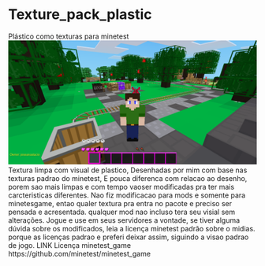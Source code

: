 <div>
<h1>Texture_pack_plastic</h1>
</h1> Plástico como texturas para minetest</h2>
</div>
<div>
<img src="https://github.com/josegamestest/texture_pack_plastic/blob/main/screenshot.png">
Textura limpa com visual de plastico, Desenhadas  por mim com base nas texturas padrao do minetest, E pouca diferenca com relacao ao desenho, porem sao mais limpas e com tempo vaoser modificadas pra ter mais carcteristicas diferentes. 
Nao fiz modificacao para mods e somente para minetesgame, entao qualer textura pra entra no pacote e preciso ser pensada e acresentada. qualquer mod nao incluso tera seu visial sem alterações.
Jogue e use em seus servidores a vontade, se tiver alguma dúvida sobre os modificados, leia a licença minetest padrão sobre o midias. porque as licenças padrao e preferi deixar assim, siguindo a visao padrao de jogo.
LINK Licença minetest_game https://github.com/minetest/minetest_game
</div>
